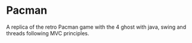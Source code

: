# Pacman
A replica of the retro Pacman game with the 4 ghost with java, swing and threads following MVC principles.


